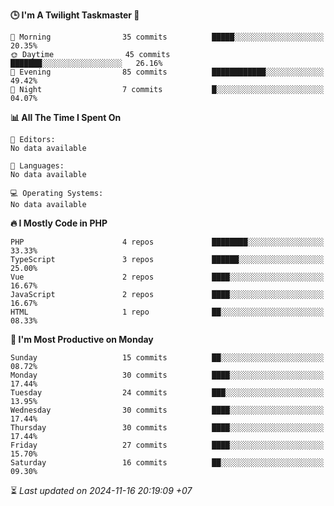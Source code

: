 <!--START_SECTION:readme-stats-->
**🕒 I'm A Twilight Taskmaster 🌆**

```text
🌅 Morning                35 commits          █████░░░░░░░░░░░░░░░░░░░░   20.35%
🌞 Daytime                45 commits          ███████░░░░░░░░░░░░░░░░░░   26.16%
🌆 Evening                85 commits          ████████████░░░░░░░░░░░░░   49.42%
🌙 Night                  7 commits           █░░░░░░░░░░░░░░░░░░░░░░░░   04.07%
```

**📊 All The Time I Spent On**

```text
📝 Editors:
No data available

💬 Languages:
No data available

💻 Operating Systems:
No data available
```

**🔥 I Mostly Code in PHP**

```text
PHP                      4 repos             ████████░░░░░░░░░░░░░░░░░   33.33%
TypeScript               3 repos             ██████░░░░░░░░░░░░░░░░░░░   25.00%
Vue                      2 repos             ████░░░░░░░░░░░░░░░░░░░░░   16.67%
JavaScript               2 repos             ████░░░░░░░░░░░░░░░░░░░░░   16.67%
HTML                     1 repo              ██░░░░░░░░░░░░░░░░░░░░░░░   08.33%
```

**📅 I'm Most Productive on Monday**

```text
Sunday                   15 commits          ██░░░░░░░░░░░░░░░░░░░░░░░   08.72%
Monday                   30 commits          ████░░░░░░░░░░░░░░░░░░░░░   17.44%
Tuesday                  24 commits          ███░░░░░░░░░░░░░░░░░░░░░░   13.95%
Wednesday                30 commits          ████░░░░░░░░░░░░░░░░░░░░░   17.44%
Thursday                 30 commits          ████░░░░░░░░░░░░░░░░░░░░░   17.44%
Friday                   27 commits          ████░░░░░░░░░░░░░░░░░░░░░   15.70%
Saturday                 16 commits          ██░░░░░░░░░░░░░░░░░░░░░░░   09.30%
```



⏳ *Last updated on 2024-11-16 20:19:09 +07*
<!--END_SECTION:readme-stats-->
